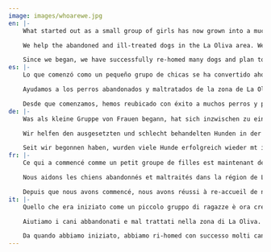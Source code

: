 ```yaml
---
image: images/whoarewe.jpg
en: |-
    What started out as a small group of girls has now grown into a much larger group of like-minded people with different nationalities, backgrounds and personalities.  They each found they had one thing that brought them all together and that was to care for the abandoned dogs in Fuerteventura.  The decision to form an Association came with the support of the La Oliva Town Hall, which we have been working alongside since the middle of 2012.

    We help the abandoned and ill-treated dogs in the La Oliva area. We are made up of volunteers who, in their spare time, clean the shelter, walk the dogs, transfer dogs and have contact with foster homes, people wishing to adopt and those who have already adopted. We don´t have our own land so we are unable to collect dogs. However, we do collaborate with the La Oliva dog shelter and, via our Facebook page and website, give advice on the steps to take if you find an abandoned dog.

    Since we began, we have successfully re-homed many dogs and plan to help to educate our future generations as to the importance of sterilisation and the responsibility that having a dog entails.  Our main objectives are: reduce the number of puppies born here on the island, which in the long term will drastically reduce the amount of abandoned dogs we have here, and help any dog who has suffered abuse and/or abandonment.
es: |-
    Lo que comenzó como un pequeño grupo de chicas se ha convertido ahora en un grupo mucho más grande de personas con mentalidad similar, de diferentes nacionalidades, orígenes y personalidades.  Cada una de ellas descubrió que tenía una cosa que las unía a todas y que era cuidar de los perros abandonados en Fuerteventura.  La decisión de formar una Asociación vino con el apoyo del Ayuntamiento de La Oliva con el que hemos estado trabajando desde mediados de 2012.

    Ayudamos a los perros abandonados y maltratados de la zona de La Oliva. Estamos formados por voluntarios que en su tiempo libre limpian el refugio, pasean los perros, transfieren los perros y tienen contacto con los hogares de acogida, las personas que desean adoptar y los que ya han adoptado. No tenemos nuestra propia tierra, así que no podemos recoger perros. Sin embargo, colaboramos con el refugio canino La Oliva y a través de nuestra página de Facebook y de la web, damos consejos sobre los pasos a seguir si se encuentra un perro abandonado.             

    Desde que comenzamos, hemos reubicado con éxito a muchos perros y planeamos ayudar a educar a nuestra futura generación en cuanto a la importancia de la esterilización y la responsabilidad que implica tener un perro.  Nuestros principales objetivos son: reducir el número de cachorros nacidos aquí en la isla, lo que a largo plazo reducirá drásticamente la cantidad de perros abandonados que tenemos aquí y ayudar a cualquier perro que haya sufrido abuso y/o abandono.
de: |-
    Was als kleine Gruppe von Frauen begann, hat sich inzwischen zu einer viel größeren Gruppe gleichgesinnter Menschen, unterschiedlicher Nationalitäten, Hintergründe und Persönlichkeiten entwickelt. Diese wohltätige und freiwillige Aufgabe brachte sie zusammen um sich gemeinsam um verlassene Hunde auf Fuerteventura zu kümmern.  Die Entscheidung, einen Verein zu gründen, kam mit Unterstützung des Rathauses von La Oliva, mit dem wir seit Mitte 2012 zusammenarbeiten.  

    Wir helfen den ausgesetzten und schlecht behandelten Hunden in der Gegend von La Oliva. Wir bestehen aus Freiwilligen, die in ihrer Freizeit das Tierheim reinigen, die Hunde auslaufen, Hunde überführen und Kontakt zu vielen Pflegeheimen haben, Interessierte, die adoptieren wollen oder bereits adoptiert haben. Wir haben kein eigenes Grundstück und Einrichtungen, verlassene Hunde einzufangen und selber zu halten. Deshalb arbeiten wir eng mit der Behörde der Gemeinde von La Oliva zusammen und geben über unsere Facebook-Seite und Website Tipps zu den Schritten, die Du unternehmen solltest, wenn Du einen verlassenen Hund findest.

    Seit wir begonnen haben, wurden viele Hunde erfolgreich wieder mt ihrem Bestitzer zusammengeführt. Zudem planen und helfen wir, dass Hundebesitzer die Bedeutung einer Sterilisation und die Verantwortung, die ein Hund mit sich bringt, kennen und anwenden können.  Unsere Hauptziele sind: die Zahl der hier auf der Insel geborenen welpen, tief zu halten, was langfristig die Menge der ausgesetzten Hunde, die wir hier haben, drastisch reduzieren wird, und so jedem Hund zu helfen, Missbrauch und/oder Aussetzung zu erleiden.
fr: |-
    Ce qui a commencé comme un petit groupe de filles est maintenant devenu un groupe beaucoup plus grand de personnes aux vues similaires, différentes nationalités, milieux et personnalités.  Ils ont tous trouvé qu’ils avaient une chose qui les a tous réunis et qui était de prendre soin des chiens abandonnés à Fuerteventura.  La décision de former une association est venue avec le soutien de la mairie de La Oliva avec laquelle nous travaillons depuis le milieu de l’année 2012.  

    Nous aidons les chiens abandonnés et maltraités dans la région de La Oliva. Nous sommes composés de bénévoles qui, dans leurs temps libres, nettoient le refuge, promènent les chiens, transfèrent des chiens et ont des contacts avec des foyers d’accueil, des personnes qui souhaitent adopter et celles qui ont déjà adopté. Nous n’avons pas notre propre terre, donc nous sommes incapables de recueillir des chiens. Cependant, nous collaborons avec le refuge pour chiens La Oliva et via notre page Facebook et notre site Web, nous donnons des conseils sur les mesures à prendre si vous trouvez un chien abandonné.  

    Depuis que nous avons commencé, nous avons réussi à re-accueil de nombreux chiens et l’intention d’aider à éduquer notre génération future quant à l’importance de la stérilisation et la responsabilité que d’avoir un chien implique.  Nos principaux objectifs sont: réduire le nombre de chiots nés ici sur l’île qui, à long terme, permettra de réduire considérablement la quantité de chiens abandonnés que nous avons ici et d’aider tout chien qui a subi des abus et / ou l’abandon.
it: |-
    Quello che era iniziato come un piccolo gruppo di ragazze è ora cresciuto in un gruppo molto più ampio di persone affini, diverse nazionalità, background e personalità.  Ognuno di loro ha scoperto di avere una cosa che li ha messi tutti insieme e che era quello di prendersi cura dei cani abbandonati a Fuerteventura.  La decisione di formare un'Associazione è arrivata con il supporto del Municipio di La Oliva con il quale lavoriamo a fianco dalla metà del 2012.  

    Aiutiamo i cani abbandonati e mal trattati nella zona di La Oliva. Siamo fatti di volontari che, nel tempo libero, puliscono il rifugio, camminano i cani, trasferiscono cani e hanno contatti con le case famiglia, le persone che desiderano adottare e coloro che hanno già adottato. Non abbiamo la nostra terra, quindi non siamo in grado di raccogliere i cani. Tuttavia, collaboriamo con il rifugio per cani La Oliva e tramite la nostra pagina Facebook e il nostro sito web, diamo consigli sui passi da intraprendere se si trova un cane abbandonato.

    Da quando abbiamo iniziato, abbiamo ri-homed con successo molti cani e abbiamo intenzione di contribuire a educare la nostra generazione futura per quanto riguarda l'importanza della sterilizzazione e la responsabilità che l'avere un cane comporta.  I nostri obiettivi principali sono: ridurre il numero di cuccioli nati qui sull'isola che a lungo termine ridurranno drasticamente la quantità di cani abbandonati che abbiamo qui e per aiutare qualsiasi cane che ha subito abusi e/o abbandoni.
---
```

